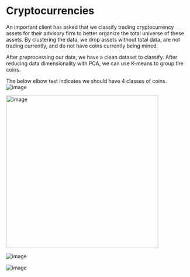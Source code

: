 # Cryptocurrencies

An important client has asked that we classify trading cryptocurrency assets for their advisory firm to better organize the total universe of these assets.  By clustering the data, we drop assets without total data, are not trading currently, and do not have coins currently being mined.<br>

After preprocessing our data, we have a clean dataset to classify. After reducing data dimensionality with PCA, we can use K-means to group the coins.<br>

The below elbow test indicates we should have 4 classes of coins.<br>
![image](https://user-images.githubusercontent.com/100323377/178153413-8e4fe046-3125-448e-a9b3-fa9dd1a526ad.png)<br>

<img width="416" alt="image" src="https://user-images.githubusercontent.com/100323377/178153392-b91f18ef-4250-4d71-bd02-c0448a03e581.png"><br>

![image](https://user-images.githubusercontent.com/100323377/178153316-9fe60aa0-4af1-4dfa-b587-2355818e3487.png)<br>

![image](https://user-images.githubusercontent.com/100323377/178153304-04d760e2-ac96-41da-88f8-8c5975087422.png)<br>
